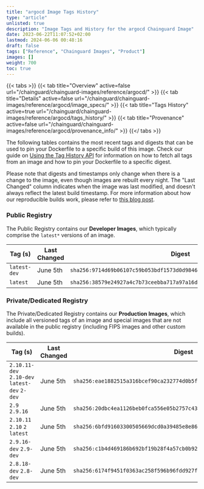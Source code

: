 ```yaml
---
title: "argocd Image Tags History"
type: "article"
unlisted: true
description: "Image Tags and History for the argocd Chainguard Image"
date: 2023-06-22T11:07:52+02:00
lastmod: 2024-06-06 00:48:16
draft: false
tags: ["Reference", "Chainguard Images", "Product"]
images: []
weight: 700
toc: true
---
```


{{< tabs >}}
{{< tab title="Overview" active=false url="/chainguard/chainguard-images/reference/argocd/" >}}
{{< tab title="Details" active=false url="/chainguard/chainguard-images/reference/argocd/image_specs/" >}}
{{< tab title="Tags History" active=true url="/chainguard/chainguard-images/reference/argocd/tags_history/" >}}
{{< tab title="Provenance" active=false url="/chainguard/chainguard-images/reference/argocd/provenance_info/" >}}
{{</ tabs >}}

The following tables contains the most recent tags and digests that can be used to pin your Dockerfile to a specific build of this image. Check our guide on [Using the Tag History API](/chainguard/chainguard-images/using-the-tag-history-api/) for information on how to fetch all tags from an image and how to pin your Dockerfile to a specific digest.

Please note that digests and timestamps only change when there is a change to the image, even though images are rebuilt every night. The "Last Changed" column indicates when the image was last modified, and doesn't always reflect the latest build timestamp. For more information about how our reproducible builds work, please refer to [this blog post](https://www.chainguard.dev/unchained/reproducing-chainguards-reproducible-image-builds).

### Public Registry
The Public Registry contains our **Developer Images**, which typically comprise the `latest*` versions of an image.

| Tag (s)       | Last Changed | Digest                                                                    |
|---------------|--------------|---------------------------------------------------------------------------|
|  `latest-dev` | June 5th     | `sha256:9714d69b06107c59b053bdf1573d0d98467c2f94f6fe04d3a8d0d28b92e21354` |
|  `latest`     | June 5th     | `sha256:38579e24927a4c7b73ceebba717a97a16df0dff2e0a6ea3459c3e6cb44a26243` |


### Private/Dedicated Registry
The Private/Dedicated Registry contains our **Production Images**, which include all versioned tags of an image and special images that are not available in the public registry (including FIPS images and other custom builds).

| Tag (s)                                        | Last Changed | Digest                                                                    |
|------------------------------------------------|--------------|---------------------------------------------------------------------------|
|  `2.10.11-dev` `2.10-dev` `latest-dev` `2-dev` | June 5th     | `sha256:eae1882515a316bcef90ca232774d0b5fa22282eb0950ccc51e4891dd4241e73` |
|  `2.9` `2.9.16`                                | June 5th     | `sha256:20dbc4ea1126beb0fca556e05b2757c43d0d14f44adb73df16fb648523e8ce1c` |
|  `2.10.11` `2.10` `2` `latest`                 | June 5th     | `sha256:6bfd91603300505669dcd0a39485e8e86581eca207c59a31c6632b8d9c39388a` |
|  `2.9.16-dev` `2.9-dev`                        | June 5th     | `sha256:c1b4d469186b692bf19b28f4a57cb0b922cb0c7d6094e9a891a4787a70e7d247` |
|  `2.8.18-dev` `2.8-dev`                        | June 5th     | `sha256:6174f9451f0363ac258f596b96fdd927f2977bf1f611a7327542e379503c56f7` |


